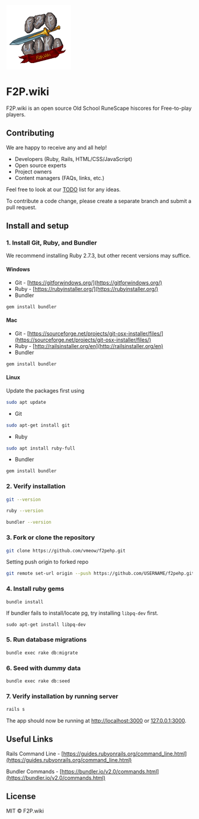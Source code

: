 ![F2P Wiki Banner Logo](app/assets/images/f2pwiki.png)

# F2P.wiki

F2P.wiki is an open source Old School RuneScape hiscores for Free-to-play players. 

## Contributing

We are happy to receive any and all help!

* Developers (Ruby, Rails, HTML/CSS/JavaScript)
* Open source experts
* Project owners
* Content managers (FAQs, links, etc.)

Feel free to look at our [TODO](TODO.md) list for any ideas.

To contribute a code change, please create a separate branch and submit a pull request.

## Install and setup

### 1. Install Git, Ruby, and Bundler

We recommend installing Ruby 2.7.3, but other recent versions may suffice.

#### Windows

* Git - [https://gitforwindows.org/](https://gitforwindows.org/)
* Ruby - [https://rubyinstaller.org/](https://rubyinstaller.org/)
* Bundler

```bash
gem install bundler
```

#### Mac

* Git - [https://sourceforge.net/projects/git-osx-installer/files/](https://sourceforge.net/projects/git-osx-installer/files/)
* Ruby - [http://railsinstaller.org/en](http://railsinstaller.org/en)
* Bundler

```bash
gem install bundler
```

#### Linux

Update the packages first using

```bash
sudo apt update
```

* Git

```bash
sudo apt-get install git
```

* Ruby

```bash
sudo apt install ruby-full
```

* Bundler

```bash
gem install bundler
```

### 2. Verify installation

```bash
git --version
```

```bash
ruby --version
```

```bash
bundler --version
```

### 3. Fork or clone the repository

```bash
git clone https://github.com/vmeow/f2pehp.git
```

Setting push origin to forked repo

```bash
git remote set-url origin --push https://github.com/USERNAME/f2pehp.git
```

### 4. Install ruby gems

```bash
bundle install
```

If bundler fails to install/locate pg, try installing `libpq-dev` first.

```
sudo apt-get install libpq-dev
```

### 5. Run database migrations

```bash
bundle exec rake db:migrate
```

### 6. Seed with dummy data

```bash
bundle exec rake db:seed
```

### 7. Verify installation by running server

```bash
rails s
```

The app should now be running at [http://localhost:3000](http://localhost:3000) or [127.0.0.1:3000](127.0.0.1:3000).

## Useful Links

Rails Command Line - [https://guides.rubyonrails.org/command_line.html](https://guides.rubyonrails.org/command_line.html)

Bundler Commands - [https://bundler.io/v2.0/commands.html](https://bundler.io/v2.0/commands.html)

## License

MIT © F2P.wiki
